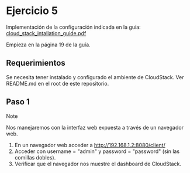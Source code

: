 # Ejercicio 5

Implementación de la configuración indicada en la guía: [cloud_stack_intallation_guide.pdf](https://github.com/andresbiso/2025_CELN/blob/main/0_resources/cloud_stack_intallation_guide.pdf)

Empieza en la página 19 de la guía.

## Requerimientos

Se necesita tener instalado y configurado el ambiente de CloudStack. Ver README.md en el root de este repositorio.

## Paso 1

> [!NOTE]
> Nos manejaremos con la interfaz web expuesta a través de un navegador web.

1. En un navegador web acceder a http://192.168.1.2:8080/client/
2. Acceder con username = "admin" y password = "password" (sin las comillas dobles).
3. Verificar que el navegador nos muestre el dashboard de CloudStack.
